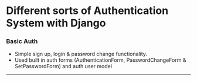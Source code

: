 # Different sorts of Authentication System with Django

### **Basic Auth**
- Simple sign up, login & password change functionality.
- Used built in auth forms (AuthenticationForm, PasswordChangeForm & SetPasswordForm) and auth user model
<hr>